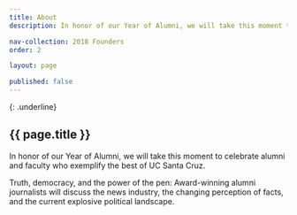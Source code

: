 ```yaml
---
title: About
description: In honor of our Year of Alumni, we will take this moment to celebrate alumni and faculty who exemplify the best of UC Santa Cruz

nav-collection: 2018 Founders
order: 2

layout: page

published: false
---
```

{: .underline}
## {{ page.title }}

In honor of our Year of Alumni, we will take this moment to celebrate alumni and faculty who exemplify the best of UC Santa Cruz.

Truth, democracy, and the power of the pen: Award-winning alumni journalists will discuss the news industry, the changing perception of facts, and the current explosive political landscape.

